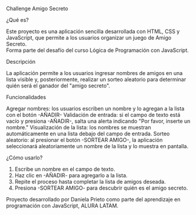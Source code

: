 Challenge Amigo Secreto

¿Qué es?

Este proyecto es una aplicación sencilla desarrollada con HTML, CSS y JavaScript, que permite a los usuarios organizar un juego de Amigo Secreto.  
Forma parte del desafío del curso Lógica de Programación con JavaScript.

Descripción

La aplicación permite a los usuarios ingresar nombres de amigos en una lista visible y, posteriormente, realizar un sorteo aleatorio para determinar quién será el ganador del "amigo secreto".


Funcionalidades

Agregar nombres: los usuarios escriben un nombre y lo agregan a la lista con el botón -AÑADIR-
Validación de entrada: si el campo de texto está vacío y presiona -AÑADIR-, salta una alerta indicando "Por favor, inserte un nombre."
Visualización de la lista: los nombres se muestran automáticamente en una lista debajo del campo de entrada.
Sorteo aleatorio: al presionar el botón -SORTEAR AMIGO-, la aplicación seleccionará aleatoriamente un nombre de la lista y lo muestra en pantalla.

¿Cómo usarlo?
1. Escribe un nombre en el campo de texto.  
2. Haz clic en -AÑADIR- para agregarlo a la lista.  
3. Repite el proceso hasta completar la lista de amigos deseada.  
4. Presiona -SORTEAR AMIGO- para descubrir quién es el amigo secreto.  

Proyecto desarrollado por Daniela Prieto como parte del aprendizaje en programación con JavaScript, ALURA LATAM.
